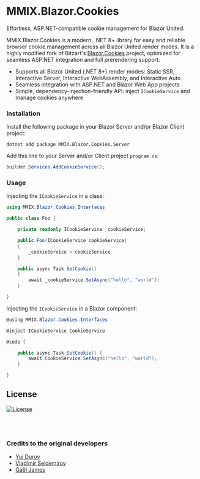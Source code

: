 # MMIX.Blazor.Cookies

Effortless, ASP.NET-compatible cookie management for Blazor United.

MMIX.Blazor.Cookies is a modern, .NET 8+ library for easy and reliable browser cookie management across all Blazor United render modes. It is a highly modified fork of Bitzart's [Blazor.Cookies](https://github.com/BitzArt/Blazor.Cookies) project, optimized for seamless ASP.NET integration and full prerendering support.

- Supports all Blazor United (.NET 8+) render modes: Static SSR, Interactive Server, Interactive WebAssembly, and Interactive Auto
- Seamless integration with ASP.NET and Blazor Web App projects
- Simple, dependency-injection-friendly API: inject `ICookieService` and manage cookies anywhere

### Installation
Install the following package in your Blazor Server and/or Blazor Client project:
```
dotnet add package MMIX.Blazor.Cookies.Server
```
Add this line to your Server and/or Client project `program.cs`:

```csharp
builder.Services.AddCookieService();
```

### Usage

Injecting the `ICookieService` in a class:
```csharp
using MMIX.Blazor.Cookies.Interfaces

public class Foo {

    private readonly ICookieService _cookieService;

    public Foo(ICookieService cookieService)
    {
        _cookieService = cookieService
    }

    public async Task SetCookie()
    {
        await _cookieService.SetAsync("hello", "world");
    }

}
```

Injecting the `ICookieService` in a Blazor component:
```csharp
@using MMIX.Blazor.Cookies.Interfaces

@inject ICookieService CookieService

@code {

    public async Task SetCookie() {
        await CookieService.SetAsync("hello", "world");
    }

}
```


## License

[![License](https://img.shields.io/badge/mit-%230072C6?style=for-the-badge)](https://github.com/themmixproject/MMIX.Blazor.Cookies/blob/main/LICENSE)

<br /><br />

### Credits to the original developers
- [Yui Durov](https://github.com/YuriyDurov "Yui Durov")
- [Vladimir Seldemirov](https://github.com/ligowsky "Vladimir Seldemirov")
- [Gaël James](https://github.com/gaelj)
